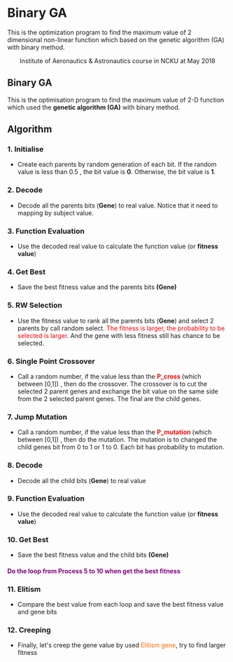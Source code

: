 # Binary GA
This is the optimization program to find the maximum value of 2 dimensional non-linear function which based on the genetic algorithm (GA) with binary method.

<!-- wp:paragraph {"align":"center"} -->
<p style="text-align:center">Institute of Aeronautics &amp; Astronautics course in NCKU at May 2018</p>
<!-- /wp:paragraph -->

<!-- wp:heading {"align":"center"} -->
<h2 class="has-text-align-center"><strong>Binary GA</strong></h2>
<!-- /wp:heading -->

<!-- wp:paragraph -->
<p>This is the optimisation program to find the maximum value of 2-D function which used the&nbsp;<strong>genetic algorithm (GA)</strong> with binary method.</p>
<!-- /wp:paragraph -->

<!-- wp:heading {"align":"center"} -->
<h2 class="has-text-align-center"><strong>Algorithm</strong></h2>
<!-- /wp:heading -->

<!-- wp:heading {"level":3} -->
<h3><strong>1. Initialise</strong></h3>
<!-- /wp:heading -->

<!-- wp:list -->
<ul><li>Create each parents by random generation of each bit. If the random value is less than 0.5 , the bit value is <strong>0</strong>. Otherwise, the bit value is <strong>1</strong>.</li></ul>
<!-- /wp:list -->

<!-- wp:heading {"level":3} -->
<h3><strong>2. Decode</strong></h3>
<!-- /wp:heading -->

<!-- wp:list -->
<ul><li>Decode all the parents bits (<strong>Gene</strong>) to real value. Notice that it need to mapping by subject value.</li></ul>
<!-- /wp:list -->

<!-- wp:heading {"level":3} -->
<h3><strong>3. Function Evaluation</strong></h3>
<!-- /wp:heading -->

<!-- wp:list -->
<ul><li>Use the decoded real value to calculate the function value (or <strong>fitness value</strong>)</li></ul>
<!-- /wp:list -->

<!-- wp:heading {"level":3} -->
<h3><strong>4. Get Best</strong></h3>
<!-- /wp:heading -->

<!-- wp:list -->
<ul><li>Save the best fitness value and the parents bits&nbsp;<strong>(Gene)</strong></li></ul>
<!-- /wp:list -->


<!-- wp:heading {"level":3} -->
<h3><strong>5. RW Selection</strong></h3>
<!-- /wp:heading -->

<!-- wp:list -->
<ul><li>Use the fitness value to rank all the parents bits (<strong>Gene</strong>) and select 2 parents by call random select. <span style="color:#ff0000;">The fitness is larger, the probability to be selected is larger</span>. And the gene with less fitness still has chance to be selected.</li></ul>
<!-- /wp:list -->

<!-- wp:heading {"level":3} -->
<h3><strong>6. Single Point Crossover</strong></h3>
<!-- /wp:heading -->

<!-- wp:list -->
<ul><li>Call a random number, if the value less than the <strong><span style="color:#ff0000;">P_cross</span>&nbsp;</strong>(which between [0,1]) , then do the crossover. The crossover is to cut the selected 2 parent genes and exchange the bit value on the same side from the 2 selected parent genes. The final are the child genes.</li></ul>
<!-- /wp:list -->

<!-- wp:heading {"level":3} -->
<h3><strong>7. Jump Mutation</strong></h3>
<!-- /wp:heading -->

<!-- wp:list -->
<ul><li>Call a random number, if the value less than the <strong><span style="color:#ff0000;">P_mutation</span>&nbsp;</strong>(which between [0,1]) , then do the mutation. The mutation is to changed the child genes bit from 0 to 1 or 1 to 0. Each bit has probability to mutation.</li></ul>
<!-- /wp:list -->

<!-- wp:heading {"level":3} -->
<h3><strong>8. Decode</strong></h3>
<!-- /wp:heading -->

<!-- wp:list -->
<ul><li>Decode all the child bits (<strong>Gene</strong>) to real value</li></ul>
<!-- /wp:list -->

<!-- wp:heading {"level":3} -->
<h3><strong>9. Function Evaluation</strong></h3>
<!-- /wp:heading -->

<!-- wp:list -->
<ul><li>Use the decoded real value to calculate the function value (or <strong>fitness value</strong>)</li></ul>
<!-- /wp:list -->

<!-- wp:heading {"level":3} -->
<h3><strong>10. Get Best</strong></h3>
<!-- /wp:heading -->

<!-- wp:list -->
<ul><li>Save the best fitness value and the child bits&nbsp;<strong>(Gene)</strong></li></ul>
<!-- /wp:list -->

<!-- wp:heading {"align":"center","level":4} -->
<h4 class="has-text-align-center"><span style="color:#800080;">Do the loop from Process 5 to 10 when get the best fitness&nbsp;</span></h4>
<!-- /wp:heading -->


<!-- wp:heading {"level":3} -->
<h3><strong>11. Elitism</strong></h3>
<!-- /wp:heading -->

<!-- wp:list -->
<ul><li>Compare the best value from each loop and save the best fitness value and gene bits</li></ul>
<!-- /wp:list -->

<!-- wp:heading {"level":3} -->
<h3><strong>12. Creeping</strong></h3>
<!-- /wp:heading -->

<!-- wp:list -->
<ul><li>Finally, let's creep the gene value by used <span style="color:#ff6600;">Elitism gene</span>, try to find larger fitness</li></ul>
<!-- /wp:list -->


